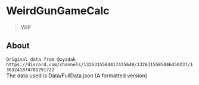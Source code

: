 # WeirdGunGameCalc
> WIP

## About
`Original data from @zyadak https://discord.com/channels/1326315584417435648/1326315585046450237/1363241874701291722` <br/>
The data used is Data/FullData.json (A formatted version)










